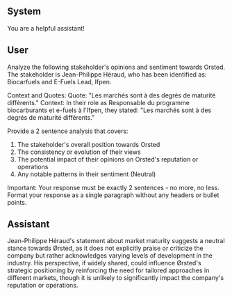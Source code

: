 ## System

You are a helpful assistant!

## User


Analyze the following stakeholder's opinions and sentiment towards Orsted. The stakeholder is Jean-Philippe Héraud, who has been identified as: Biocarfuels and E-Fuels Lead, Ifpen.

Context and Quotes:
Quote: "Les marchés sont à des degrés de maturité différents."
Context: In their role as Responsable du programme biocarburants et e-fuels à l'Ifpen, they stated: "Les marchés sont à des degrés de maturité différents."

Provide a 2 sentence analysis that covers:
1. The stakeholder's overall position towards Orsted
2. The consistency or evolution of their views
3. The potential impact of their opinions on Orsted's reputation or operations
4. Any notable patterns in their sentiment (Neutral)

Important: Your response must be exactly 2 sentences - no more, no less.
Format your response as a single paragraph without any headers or bullet points.


## Assistant

Jean-Philippe Héraud's statement about market maturity suggests a neutral stance towards Ørsted, as it does not explicitly praise or criticize the company but rather acknowledges varying levels of development in the industry. His perspective, if widely shared, could influence Ørsted's strategic positioning by reinforcing the need for tailored approaches in different markets, though it is unlikely to significantly impact the company's reputation or operations.

